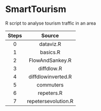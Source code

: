 # SmartTourism
R script to analyse tourism traffic in an area

| Steps |     Source    |
|:-----:|:-------------------:|
|   0   |      dataviz.R      |
|   1   |       basics.R      |
|   2   |   FlowAndSankey.R   |
|   3   |      diffdlow.R     |
|   4   |  diffdlowinverted.R |
|   5   |      commuters      |
|   6   |      repeters.R     |
|   7   | repetersevolution.R |

